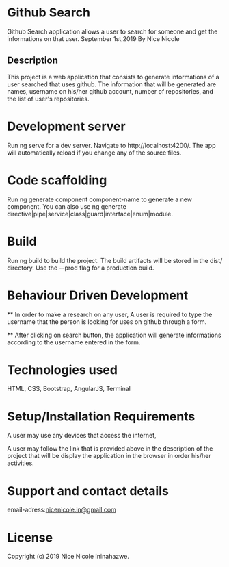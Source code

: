 # Github Search
Github Search application allows a user to search for someone and get the informations on that user. September 1st,2019
By Nice Nicole


## Description

This project is a web application that consists to generate informations of a user searched that uses github. The information that will be generated are names, username on his/her github account, number of repositories, and the list of user's repositories.

# Development server
Run ng serve for a dev server. Navigate to http://localhost:4200/. The app will automatically reload if you change any of the source files.

# Code scaffolding
Run ng generate component component-name to generate a new component. You can also use ng generate directive|pipe|service|class|guard|interface|enum|module.

# Build
Run ng build to build the project. The build artifacts will be stored in the dist/ directory. Use the --prod flag for a production build.



# Behaviour Driven Development
** In order to make a research on any user, A user is required to type the username that the person is looking for uses on github through a form.

** After clicking on search button, the application will generate informations according to the username entered in the form.


# Technologies used

HTML,
CSS,
Bootstrap,
AngularJS,
Terminal


# Setup/Installation Requirements
A user may use any devices that access the internet,

A user may follow the link that is provided above in the description of the project that will be display the application in the browser in order his/her activities.


# Support and contact details
email-adress:nicenicole.in@gmail.com

# License
Copyright (c) 2019 Nice Nicole Ininahazwe. 